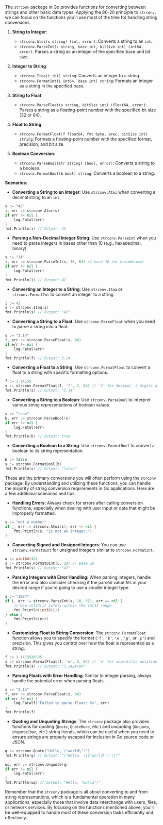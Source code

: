 The `strconv` package in Go provides functions for converting between strings and other basic data types. Applying the 80-20 principle to `strconv`, we can focus on the functions you'll use most of the time for handling string conversions.  
   
1. **String to Integer**:  
   - `strconv.Atoi(s string) (int, error)`: Converts a string to an `int`.  
   - `strconv.ParseInt(s string, base int, bitSize int) (int64, error)`: Parses a string as an integer of the specified base and bit size.  
   
2. **Integer to String**:  
   - `strconv.Itoa(i int) string`: Converts an integer to a string.  
   - `strconv.FormatInt(i int64, base int) string`: Formats an integer as a string in the specified base.  
   
3. **String to Float**:  
   - `strconv.ParseFloat(s string, bitSize int) (float64, error)`: Parses a string as a floating-point number with the specified bit size (32 or 64).  
   
4. **Float to String**:  
   - `strconv.FormatFloat(f float64, fmt byte, prec, bitSize int) string`: Formats a floating-point number with the specified format, precision, and bit size.  
   
5. **Boolean Conversion**:  
   - `strconv.ParseBool(str string) (bool, error)`: Converts a string to a boolean.  
   - `strconv.FormatBool(b bool) string`: Converts a boolean to a string.  
   
**Scenarios**:  
   
- **Converting a String to an Integer**: Use `strconv.Atoi` when converting a decimal string to an `int`.  
   
```go  
s := "42"  
i, err := strconv.Atoi(s)  
if err != nil {  
    log.Fatal(err)  
}  
fmt.Println(i) // Output: 42  
```  
   
- **Parsing a Non-Decimal Integer String**: Use `strconv.ParseInt` when you need to parse integers in bases other than 10 (e.g., hexadecimal, binary).  
   
```go  
s := "2A"  
i, err := strconv.ParseInt(s, 16, 64) // base 16 for hexadecimal  
if err != nil {  
    log.Fatal(err)  
}  
fmt.Println(i) // Output: 42  
```  
   
- **Converting an Integer to a String**: Use `strconv.Itoa` or `strconv.FormatInt` to convert an integer to a string.  
   
```go  
i := 42  
s := strconv.Itoa(i)  
fmt.Println(s) // Output: "42"  
```  
   
- **Converting a String to a Float**: Use `strconv.ParseFloat` when you need to parse a string into a float.  
   
```go  
s := "3.14"  
f, err := strconv.ParseFloat(s, 64)  
if err != nil {  
    log.Fatal(err)  
}  
fmt.Println(f) // Output: 3.14  
```  
   
- **Converting a Float to a String**: Use `strconv.FormatFloat` to convert a float to a string with specific formatting options.  
   
```go  
f := 3.14159  
s := strconv.FormatFloat(f, 'f', 2, 64) // 'f' for decimal, 2 digits after the decimal point  
fmt.Println(s) // Output: "3.14"  
```  
   
- **Converting a String to a Boolean**: Use `strconv.ParseBool` to interpret various string representations of boolean values.  
   
```go  
s := "true"  
b, err := strconv.ParseBool(s)  
if err != nil {  
    log.Fatal(err)  
}  
fmt.Println(b) // Output: true  
```  
   
- **Converting a Boolean to a String**: Use `strconv.FormatBool` to convert a boolean to its string representation.  
   
```go  
b := false  
s := strconv.FormatBool(b)  
fmt.Println(s) // Output: "false"  
```  
   
These are the primary conversions you will often perform using the `strconv` package. By understanding and utilizing these functions, you can handle the majority of string conversion requirements in Go applications. Here are a few additional scenarios and tips:  
   
- **Handling Errors**: Always check for errors after calling conversion functions, especially when dealing with user input or data that might be improperly formatted.  
   
```go  
s := "not a number"  
if _, err := strconv.Atoi(s); err != nil {  
    fmt.Println(s, "is not an integer.")  
}  
```  
   
- **Converting Signed and Unsigned Integers**: You can use `strconv.FormatUint` for unsigned integers similar to `strconv.FormatInt`.  
   
```go  
u := uint64(42)  
s := strconv.FormatUint(u, 10) // Base 10  
fmt.Println(s) // Output: "42"  
```  
   
- **Parsing Integers with Error Handling**: When parsing integers, handle the error and also consider checking if the parsed value fits in your desired range if you're going to use a smaller integer type.  
   
```go  
s := "1024"  
if i, err := strconv.ParseInt(s, 10, 32); err == nil {  
    // Use int32(i) safely within the int32 range  
    fmt.Println(int32(i))  
} else {  
    fmt.Println(err)  
}  
```  
   
- **Customizing Float to String Conversion**: The `strconv.FormatFloat` function allows you to specify the format (`'f'`, `'b'`, `'e'`, `'g'`, or `'p'`) and precision. This gives you control over how the float is represented as a string.  
   
```go  
f := 3.1415926535  
s := strconv.FormatFloat(f, 'e', 3, 64) // 'e' for scientific notation with 3 digits after the decimal  
fmt.Println(s) // Output: "3.142e+00"  
```  
   
- **Parsing Floats with Error Handling**: Similar to integer parsing, always handle the potential error when parsing floats.  
   
```go  
s := "3.14"  
f, err := strconv.ParseFloat(s, 64)  
if err != nil {  
    log.Fatalf("Failed to parse float: %v", err)  
}  
fmt.Println(f)  
```  
   
- **Quoting and Unquoting Strings**: The `strconv` package also provides functions for quoting (`Quote`, `QuoteRune`, etc.) and unquoting (`Unquote`, `UnquoteChar`, etc.) string literals, which can be useful when you need to ensure strings are properly escaped for inclusion in Go source code or JSON.  
   
```go  
q := strconv.Quote("Hello, \"world\"!")  
fmt.Println(q) // Output: "\"Hello, \\\"world\\\"!\""  
   
uq, err := strconv.Unquote(q)  
if err != nil {  
    log.Fatal(err)  
}  
fmt.Println(uq) // Output: "Hello, "world"!"  
```  
   
Remember that the `strconv` package is all about converting to and from string representations, which is a fundamental operation in many applications, especially those that involve data interchange with users, files, or network services. By focusing on the functions mentioned above, you'll be well-equipped to handle most of these conversion tasks efficiently and effectively.
